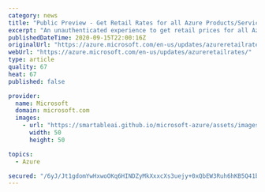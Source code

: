 ```yaml
---
category: news
title: "Public Preview - Get Retail Rates for all Azure Products/Services"
excerpt: "An unauthenticated experience to get retail prices for all Azure Products/Services (including Reserved Instances)."
publishedDateTime: 2020-09-15T22:00:16Z
originalUrl: "https://azure.microsoft.com/en-us/updates/azureretailrates/"
webUrl: "https://azure.microsoft.com/en-us/updates/azureretailrates/"
type: article
quality: 67
heat: 67
published: false

provider:
  name: Microsoft
  domain: microsoft.com
  images:
    - url: "https://smartableai.github.io/microsoft-azure/assets/images/organizations/microsoft.com-50x50.jpg"
      width: 50
      height: 50

topics:
  - Azure

secured: "/6yJ/Jt1gdomYwHxwoOKq6HINDZyMkXxxcXs3uejy+0xQbEW3Ruh6hKB5Q41bFaCbzV135FmgNKjI/5R7qqRTeK40Oz2TifEYN2XVeJsOaT71NKOVeafd/HKqDxq+8AjdZcS1LgKlghI3DXzuqN9iC7lSzzakAH/ZP0dnbtJRyKKKSHF8XnhmOHnhGAYnQaxTgRJlIQHyWwBrmvbXe60Y/R/tTtu4ZoEZpI1h0T/LkNqZodmEl9B6i0SLuL86+SHj0KPAhWv9cadtX3ZmNpUj3APyxmDbaeqUZ1UaBPlzbl7oqHhpAsgWIzWQA4P7qVUmTcKkBAcrYlsCJyhB5vAw1Ok7cH9wNkYnh8Vw+JvQwI=;AGsk6pcjfdisEqPVuHmUSw=="
---
```


